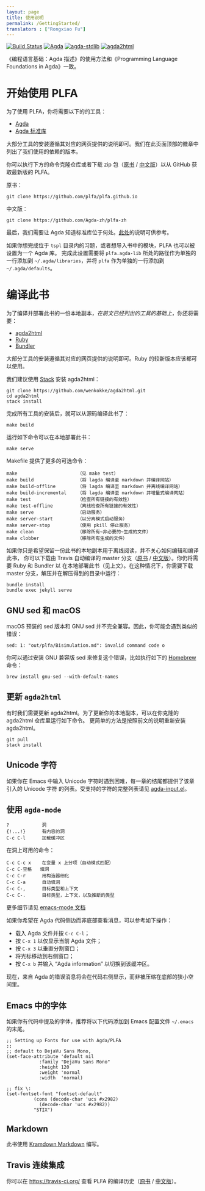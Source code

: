 ```yaml
---
layout: page
title: 使用说明
permalink: /GettingStarted/
translators : ["Rongxiao Fu"]
---
```


[![Build Status](https://travis-ci.org/plfa-zh/plfa-zh.github.io.svg?branch=dev)](https://travis-ci.org/plfa-zh/plfa-zh.github.io)
[![Agda](https://img.shields.io/badge/agda-2.5.4.2-blue.svg)](https://github.com/agda/agda/releases/tag/v2.5.4.2)
[![agda-stdlib](https://img.shields.io/badge/agda--stdlib-0.17-blue.svg)](https://github.com/agda/agda-stdlib/releases/tag/v0.17)
[![agda2html](https://img.shields.io/badge/agda2html-0.2.3.0-blue.svg)](https://github.com/wenkokke/agda2html/releases/tag/v0.2.3.0)

《编程语言基础：Agda 描述》的使用方法和《Programming Language Foundations in Agda》一致。

# 开始使用 PLFA
<!---
Getting Started with PLFA
--->

为了使用 PLFA，你将需要以下的的工具：
<!---
There are several tools you need to work with PLFA:
--->

  - [Agda](https://agda.readthedocs.io/en/latest/getting-started/installation.html)
  - [Agda 标准库](https://github.com/agda/agda-stdlib)

大部分工具的安装遵循其对应的网页提供的说明即可。我们在此页面顶部的徽章中列出了我们使用的依赖的版本。
<!---
For most of the tools, you can simply follow their respective build instructions.
We list the versions of our dependencies on the badges above.
--->

你可以执行下方的命令克隆仓库或者下载 zip 包（[原书](https://github.com/plfa/plfa.github.io/archive/dev.zip) / [中文版](https://github.com/Agda-zh/plfa-zh/archive/dev.zip)）以从 GitHub 获取最新版的 PLFA。
<!---
You can get the latest version of Programming Language Foundations in Agda from Github, 
either by cloning the repository, 
or by downloading [the zip archive](https://github.com/plfa/plfa.github.io/archive/dev.zip):
--->

原书：

    git clone https://github.com/plfa/plfa.github.io 

中文版：

    git clone https://github.com/Agda-zh/plfa-zh

最后，我们需要让 Agda 知道标准库位于何处。[此处](https://agda.readthedocs.io/en/latest/tools/package-system.html#example-using-the-standard-library)的说明可供参考。
<!---
Finally, we need to let Agda know where to find the standard library.
For this, you can follow the instructions [here](https://agda.readthedocs.io/en/latest/tools/package-system.html#example-using-the-standard-library).
--->

如果你想完成位于 `tspl` 目录内的习题，或者想导入书中的模块，PLFA 也可以被设置为一个 Agda 库。
完成此设置需要将 `plfa.agda-lib` 所处的路径作为单独的一行添加到 `~/.agda/libraries`，并将 `plfa` 作为单独的一行添加到 `~/.agda/defaults`。
<!---
It is possible to set up PLFA as an Agda library as well.
If you are trying to complete the exercises found in the `tspl` folder, or otherwise want to import modules from the book, you need to do this.
To do so, add the path to `plfa.agda-lib` to `~/.agda/libraries` and add `plfa` to `~/.agda/defaults`, both on lines of their own.
--->

# 编译此书
<!---
Building the book
--->

为了编译并部署此书的一份本地副本，*在前文已经列出的工具的基础上*，你还将需要：
<!---
To build and host a local copy of the book, there are several tools you need *in addition to those listed above*:
--->

  - [agda2html](https://github.com/wenkokke/agda2html)
  - [Ruby](https://www.ruby-lang.org/en/documentation/installation/)
  - [Bundler](https://bundler.io/#getting-started)

大部分工具的安装遵循其对应的网页提供的说明即可。Ruby 的较新版本应该都可以使用。
<!---
For most of the tools, you can simply follow their respective build instructions.
Most recent versions of Ruby should work.
--->

我们建议使用 [Stack](https://docs.haskellstack.org/en/stable/README/) 安装 agda2html：
<!---
We advise installing agda2html using [Stack](https://docs.haskellstack.org/en/stable/README/):
--->

    git clone https://github.com/wenkokke/agda2html.git
    cd agda2html
    stack install 

完成所有工具的安装后，就可以从源码编译此书了：
<!---
Once you have installed these tools, you can build the book from source:
--->

    make build

运行如下命令可以在本地部署此书：
<!---
You can host your copy of the book locally by running:
--->

    make serve

Makefile 提供了更多的可选命令：
<!--- 
The Makefile offers more than just these options:
--->

    make                      （见 make test）
    make build                （将 lagda 编译至 markdown 并编译网站）
    make build-offline        （将 lagda 编译至 markdown 并离线编译网站）
    make build-incremental    （将 lagda 编译至 markdown 并增量式编译网站）
    make test                 （检查所有链接的有效性）
    make test-offline         （离线检查所有链接的有效性）
    make serve                （启动服务）
    make server-start         （以分离模式启动服务）
    make server-stop          （使用 pkill 停止服务）
    make clean                （移除所有~非必要的~生成的文件）
    make clobber              （移除所有生成的文件）

<!---
    make                      (see make test)
    make build                (builds lagda->markdown and the website)
    make build-offline        (builds lagda->markdown and the website offline)
    make build-incremental    (builds lagda->markdown and the website incrementally)
    make test                 (checks all links are valid)
    make test-offline         (checks all links are valid offline)
    make serve                (starts the server)
    make server-start         (starts the server in detached mode)
    make server-stop          (stops the server, uses pkill)
    make clean                (removes all ~unnecessary~ generated files)
    make clobber              (removes all generated files)
--->

如果你只是希望保留一份此书的本地副本用于离线阅读，并不关心如何编辑和编译此书，
你可以下载由 Travis 自动编译的 master 分支（[原书](https://github.com/plfa/plfa.github.io/archive/master.zip) / [中文版](https://github.com/Agda-zh/plfa-zh/archive/master.zip)）。你仍将需要 Ruby 和 Bundler 以
在本地部署此书（见上文）。在这种情况下，你需要下载 master 分支，解压并在解压得到的目录中运行：
<!---
If you simply wish to have a local copy of the book, e.g. for offline reading,
but don't care about editing and rebuilding the book, you can grab a copy of the
[master branch](https://github.com/plfa/plfa.github.io/archive/master.zip),
which is automatically built using Travis. You will still need Ruby and Bundler
to host the book (see above). To host the book this way, download a copy of the
[master branch](https://github.com/plfa/plfa.github.io/archive/master.zip),
unzip, and from within the directory run
--->

    bundle install
    bundle exec jekyll serve

## GNU sed 和 macOS
<!---
GNU sed and macOS
--->

macOS 预装的 sed 版本和 GNU sed 并不完全兼容。因此，你可能会遇到类似的错误：
<!---
The version of sed that ships with macOS is not fully compatible with the GNU sed.
Therefore, you may get errors such as:
--->
```
sed: 1: "out/plfa/Bisimulation.md": invalid command code o
```
你可以通过安装 GNU 兼容版 sed 来修复这个错误，比如执行如下的 [Homebrew](https://brew.sh/) 命令：
<!---
You can fix this error by installing a GNU compatible version of sed, e.g. using [Homebrew](https://brew.sh/):
--->
```
brew install gnu-sed --with-default-names
```

## 更新 `agda2html`
<!---
Updating `agda2html`
--->

有时我们需要更新 agda2html。为了更新你的本地副本，可以在你克隆的 agda2html 仓库里运行如下命令。
更简单的方法是按照前文的说明重新安装 agda2html。
<!---
Sometimes we have to update agda2html. 
To update your local copy, run the following commands from your clone of the
agda2html repository, or simply follow the installation instructions again:
--->

    git pull
    stack install

## Unicode 字符
<!---
Unicode characters
--->

如果你在 Emacs 中输入 Unicode 字符时遇到困难，每一章的结尾都提供了该章引入的 Unicode 字符
的列表。受支持的字符的完整列表请见 [agda-input.el](https://github.com/agda/agda/blob/master/src/data/emacs-mode/agda-input.el#L194)。
<!---
If you're having trouble typing the Unicode characters into Emacs, the end of
each chapter should provide a list of the unicode characters introduced in that
chapter. For a full list of supported characters, see
[agda-input.el](https://github.com/agda/agda/blob/master/src/data/emacs-mode/agda-input.el#L194).
--->

## 使用 `agda-mode`
<!---
Using `agda-mode`
--->

    ?            洞
    {!...!}      有内容的洞
    C-c C-l      加载缓冲区

<!---
    ?            hole
    {!...!}      hole with contents
    C-c C-l      load buffer
--->

在洞上可用的命令：
<!---
Command to give when in a hole:
--->

    C-c C-c x    在变量 x 上分项（自动模式匹配）
    C-c C-空格   填洞
    C-c C-r      用构造器细化
    C-c C-a      自动填洞
    C-c C-,      目标类型和上下文
    C-c C-.      目标类型，上下文，以及推断的类型

<!---
    C-c C-c x    split on variable x
    C-c C-space  fill in hole
    C-c C-r      refine with constructor
    C-c C-a      automatically fill in hole
    C-c C-,      Goal type and context
    C-c C-.      Goal type, context, and inferred type
--->

更多细节请见 [emacs-mode 文档](https://agda.readthedocs.io/en/latest/tools/emacs-mode.html)
<!---
See
[the emacs-mode docs](https://agda.readthedocs.io/en/latest/tools/emacs-mode.html)
for more details.
--->

如果你希望在 Agda 代码侧边而非底部查看消息，可以参考如下操作：
<!---
If you want to see messages beside rather than below your Agda code,
you can do the following: 
--->

  - 载入 Agda 文件并按 `C-c C-l`；
  - 按 `C-x 1` 以仅显示当前 Agda 文件；
  - 按 `C-x 3` 以垂直分割窗口；
  - 将光标移动到右侧窗口；
  - 按 `C-x b` 并输入 “Agda information” 以切换到该缓冲区。

<!---
Load your Agda file and do `C-c C-l`;
type `C-x 1` to get only your Agda file showing; 
type `C-x 3` to split the window horizontally;
move your cursor to the right-hand half of your frame; 
type `C-x b` and switch to the buffer called "Agda information"
--->

现在，来自 Agda 的错误消息将会在代码右侧显示，而非被压缩在底部的狭小空间里。
<!---
Now, error messages from Agda will appear next to your file, rather than
squished beneath it.
--->

## Emacs 中的字体
<!---
Fonts in Emacs
--->

如果你有代码中提及的字体，推荐将以下代码添加到 Emacs 配置文件 `~/.emacs` 的末尾。
<!---
It is recommended that you add the following to the end of your emacs
configuration file at `~/.emacs`, if you have the mentioned fonts available:
--->

``` elisp
;; Setting up Fonts for use with Agda/PLFA
;;
;; default to DejaVu Sans Mono, 
(set-face-attribute 'default nil
		    :family "DejaVu Sans Mono"
		    :height 120
		    :weight 'normal
		    :width  'normal)

;; fix \:
(set-fontset-font "fontset-default"
		  (cons (decode-char 'ucs #x2982)
			(decode-char 'ucs #x2982))
		  "STIX")
```


## Markdown
<!---
Markdown
--->

此书使用 [Kramdown Markdown](https://kramdown.gettalong.org/syntax.html) 编写。
<!---
The book is written in
[Kramdown Markdown](https://kramdown.gettalong.org/syntax.html).
--->

## Travis 连续集成
<!---
Travis Continuous Integration
--->

你可以在 <https://travis-ci.org/> 查看 PLFA 的编译历史（[原书](https://travis-ci.org/plfa/plfa.github.io) / [中文版](https://travis-ci.org/plfa-zh/plfa-zh.github.io)）。
<!---
You can view the build history of PLFA at [travis-ci.org](https://travis-ci.org/plfa/plfa.github.io).
--->